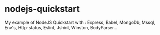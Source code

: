 # nodejs-quickstart
My example of NodeJS
Quickstart with : Express, Babel, MongoDb, Mssql, Env's, Http-status, Eslint, Jshint,  Winston, BodyParser...
